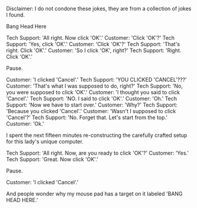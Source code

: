 Disclaimer: I do not condone these jokes, they are from a collection of jokes I found.

Bang Head Here

Tech Support: 'All right. Now click 'OK'.'
Customer: 'Click 'OK'?'
Tech Support: 'Yes, click 'OK'.'
Customer: 'Click 'OK'?'
Tech Support: 'That's right. Click 'OK'.'
Customer: 'So I click 'OK', right?'
Tech Support: 'Right. Click 'OK'.'

Pause.

Customer: 'I clicked 'Cancel'.'
Tech Support: 'YOU CLICKED 'CANCEL'???'
Customer: 'That's what I was supposed to do, right?'
Tech Support: 'No, you were supposed to click 'OK'.'
Customer: 'I thought you said to click 'Cancel'.'
Tech Support: 'NO. I said to click 'OK'.'
Customer: 'Oh.'
Tech Support: 'Now we have to start over.'
Customer: 'Why?'
Tech Support: 'Because you clicked 'Cancel'.'
Customer: 'Wasn't I supposed to click 'Cancel'?'
Tech Support: 'No. Forget that. Let's start from the top.'
Customer: 'Ok.'

I spent the next fifteen minutes re-constructing the carefully crafted setup for this lady's unique computer.

Tech Support: 'All right. Now, are you ready to click 'OK'?'
Customer: 'Yes.'
Tech Support: 'Great. Now click 'OK'.'

Pause.

Customer: 'I clicked 'Cancel'.'

And people wonder why my mouse pad has a target on it labeled 'BANG HEAD HERE.'

